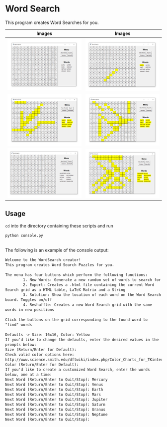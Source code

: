 # Word Search

This program creates Word Searches for you.

Images | Images
--- | ---
<img src="Documentation/WordSearchBlank.png"> | <img src="Documentation/WordSearchEarth.png">
<img src="Documentation/WordSearchSolution.png"> | <img src="Documentation/WordSearchSolutionReshuffled.png">
<img src="Documentation/WordSearchNewWords.png"> | <img src="Documentation/WordSearchNewWordsSolution.png">

## Usage

`cd` into the directory containing these scripts and run
<br>

```
python console.py
```

<br>
The following is an example of the console output:
<br>

```
Welcome to the WordSearch creator!
This program creates Word Search Puzzles for you.

The menu has four buttons which perform the following functions:
        1. New Words: Generate a new random set of words to search for
        2. Export: Creates a .html file containing the current Word Search grid as a HTML table, LaTeX Matrix and a String
        3. Solution: Show the location of each word on the Word Search board. Toggles on/off
        4. Reshuffle: Creates a new Word Search grid with the same words in new positions

Click the buttons on the grid corresponding to the found word to "find" words

Defaults -> Size: 16x16, Color: Yellow
If you'd like to change the defaults, enter the desired values in the prompts below:
Size (Return/Enter for Default):
Check valid color options here: http://www.science.smith.edu/dftwiki/index.php/Color_Charts_for_TKinter
Color (Return/Enter for Default):
If you'd like to create a customized Word Search, enter the words below, one at a time:
Next Word (Return/Enter to Quit/Stop): Mercury
Next Word (Return/Enter to Quit/Stop): Venus
Next Word (Return/Enter to Quit/Stop): Earth
Next Word (Return/Enter to Quit/Stop): Mars
Next Word (Return/Enter to Quit/Stop): Jupiter
Next Word (Return/Enter to Quit/Stop): Saturn
Next Word (Return/Enter to Quit/Stop): Uranus
Next Word (Return/Enter to Quit/Stop): Neptune
Next Word (Return/Enter to Quit/Stop):
```